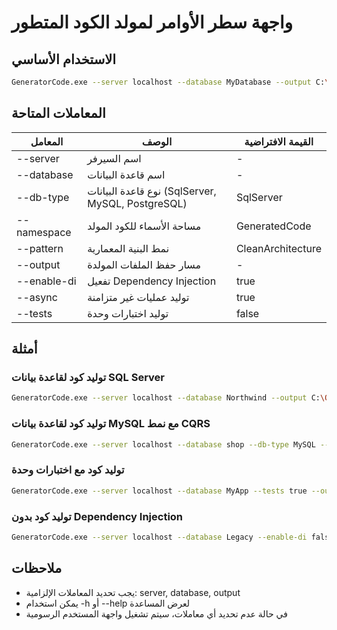 # واجهة سطر الأوامر لمولد الكود المتطور

## الاستخدام الأساسي

```bash
GeneratorCode.exe --server localhost --database MyDatabase --output C:\Output
```

## المعاملات المتاحة

| المعامل | الوصف | القيمة الافتراضية |
|---------|--------|-------------------|
| --server | اسم السيرفر | - |
| --database | اسم قاعدة البيانات | - |
| --db-type | نوع قاعدة البيانات (SqlServer, MySQL, PostgreSQL) | SqlServer |
| --namespace | مساحة الأسماء للكود المولد | GeneratedCode |
| --pattern | نمط البنية المعمارية | CleanArchitecture |
| --output | مسار حفظ الملفات المولدة | - |
| --enable-di | تفعيل Dependency Injection | true |
| --async | توليد عمليات غير متزامنة | true |
| --tests | توليد اختبارات وحدة | false |

## أمثلة

### توليد كود لقاعدة بيانات SQL Server
```bash
GeneratorCode.exe --server localhost --database Northwind --output C:\Output
```

### توليد كود لقاعدة بيانات MySQL مع نمط CQRS
```bash
GeneratorCode.exe --server localhost --database shop --db-type MySQL --pattern CQRS --output C:\Output
```

### توليد كود مع اختبارات وحدة
```bash
GeneratorCode.exe --server localhost --database MyApp --tests true --output C:\Output
```

### توليد كود بدون Dependency Injection
```bash
GeneratorCode.exe --server localhost --database Legacy --enable-di false --output C:\Output
```

## ملاحظات
- يجب تحديد المعاملات الإلزامية: server, database, output
- يمكن استخدام -h أو --help لعرض المساعدة
- في حالة عدم تحديد أي معاملات، سيتم تشغيل واجهة المستخدم الرسومية 